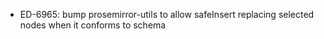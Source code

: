 - ED-6965: bump prosemirror-utils to allow safeInsert replacing selected nodes when it conforms to schema